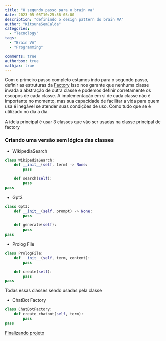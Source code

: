 ```yaml
---
title: "O segundo passo para o brain va"
date: 2023-05-05T10:25:56-03:00
description: "definindo o design pattern do brain VA"
author: "KitsuneSemCalda"
categories:
  - "Tecnology"
tags:
  - "Brain VA"
  - "Programming"

comments: true
authorbox: true
mathjax: true
---
```


Com o primeiro passo completo estamos indo para o segundo passo, definir as estruturas da [Factory](https://pt.wikipedia.org/wiki/F%C3%A1brica_(programa%C3%A7%C3%A3o_orientada_a_objetos))
Isso nos garante que nenhuma classe invada a abstração de outra classe e podemos definir corretamente os escopos de cada classe. 
A implementação em si de cada classe não é importante no momento, mas sua capacidade de facilitar a vida para quem usa é inegável se atender suas condições de uso. 
Como tudo que se é utilizado no dia a dia.

A ideia principal é usar 3 classes que vão ser usadas na classe principal de factory

### Criando uma versão sem lógica das classes

- WikipediaSearch
```python
class WikipediaSearch:
    def __init__(self, term) -> None:
        pass

    def search(self):
        pass
pass
```
- Gpt3
```python
class Gpt3:
    def __init__(self, prompt) -> None:
        pass

    def generate(self):
        pass
pass
```
- Prolog File
```python
class PrologFile:
    def __init__(self, term, content):
        pass

    def create(self):
        pass
pass
```

Todas essas classes sendo usadas pela classe

- ChatBot Factory
```python
class ChatBotFactory:
    def create_chatbot(self, term):
        pass
pass
```

[Finalizando projeto](https://foxtechworld.github.io/2023/05/implementando-e-finalizando-o-brain-va/)

